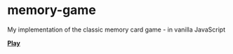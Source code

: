 # memory-game
My implementation of the classic memory card game - in vanilla JavaScript

**[Play](https://dl.dropboxusercontent.com/u/3022868/website/memorygame/index.html)**
